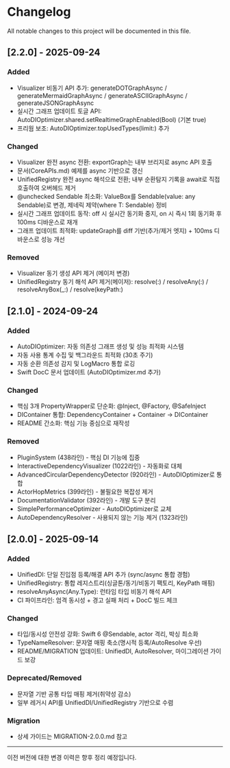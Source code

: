 # Changelog

All notable changes to this project will be documented in this file.

## [2.2.0] - 2025-09-24

### Added
- Visualizer 비동기 API 추가: generateDOTGraphAsync / generateMermaidGraphAsync / generateASCIIGraphAsync / generateJSONGraphAsync
- 실시간 그래프 업데이트 토글 API: AutoDIOptimizer.shared.setRealtimeGraphEnabled(Bool) (기본 true)
- 프리웜 보조: AutoDIOptimizer.topUsedTypes(limit:) 추가

### Changed
- Visualizer 완전 async 전환: exportGraph는 내부 브리지로 async API 호출
- 문서(CoreAPIs.md) 예제를 async 기반으로 갱신
- UnifiedRegistry 완전 async 해석으로 전환; 내부 순환탐지 기록을 await로 직접 호출하여 오버헤드 제거
- @unchecked Sendable 최소화: ValueBox를 Sendable(value: any Sendable)로 변경, 제네릭 제약(where T: Sendable) 정비
- 실시간 그래프 업데이트 동작: off 시 실시간 동기화 중지, on 시 즉시 1회 동기화 후 100ms 디바운스로 재개
- 그래프 업데이트 최적화: updateGraph를 diff 기반(추가/제거 엣지) + 100ms 디바운스로 성능 개선

### Removed
- Visualizer 동기 생성 API 제거 (메이저 변경)
- UnifiedRegistry 동기 해석 API 제거(메이저): resolve(:) / resolveAny(:) / resolveAnyBox(_:) / resolve(keyPath:)

## [2.1.0] - 2024-09-24

### Added
- AutoDIOptimizer: 자동 의존성 그래프 생성 및 성능 최적화 시스템
- 자동 사용 통계 수집 및 백그라운드 최적화 (30초 주기)
- 자동 순환 의존성 감지 및 LogMacro 통합 로깅
- Swift DocC 문서 업데이트 (AutoDIOptimizer.md 추가)

### Changed
- 핵심 3개 PropertyWrapper로 단순화: @Inject, @Factory, @SafeInject
- DIContainer 통합: DependencyContainer + Container → DIContainer
- README 간소화: 핵심 기능 중심으로 재작성

### Removed
- PluginSystem (438라인) - 핵심 DI 기능에 집중
- InteractiveDependencyVisualizer (1022라인) - 자동화로 대체
- AdvancedCircularDependencyDetector (920라인) - AutoDIOptimizer로 통합
- ActorHopMetrics (399라인) - 불필요한 복잡성 제거
- DocumentationValidator (392라인) - 개발 도구 분리
- SimplePerformanceOptimizer - AutoDIOptimizer로 교체
- AutoDependencyResolver - 사용되지 않는 기능 제거 (1323라인)

## [2.0.0] - 2025-09-14

### Added
- UnifiedDI: 단일 진입점 등록/해결 API 추가 (sync/async 통합 경험)
- UnifiedRegistry: 통합 레지스트리(싱글톤/동기/비동기 팩토리, KeyPath 매핑)
- resolveAnyAsync(Any.Type): 런타임 타입 비동기 해석 API
- CI 파이프라인: 엄격 동시성 + 경고 실패 처리 + DocC 빌드 체크

### Changed
- 타입/동시성 안전성 강화: Swift 6 @Sendable, actor 격리, 박싱 최소화
- TypeNameResolver: 문자열 매핑 축소(명시적 등록/AutoResolve 우선)
- README/MIGRATION 업데이트: UnifiedDI, AutoResolver, 마이그레이션 가이드 보강

### Deprecated/Removed
- 문자열 기반 공통 타입 매핑 제거(취약성 감소)
- 일부 레거시 API를 UnifiedDI/UnifiedRegistry 기반으로 수렴

### Migration
- 상세 가이드는 MIGRATION-2.0.0.md 참고

---

이전 버전에 대한 변경 이력은 향후 정리 예정입니다.

